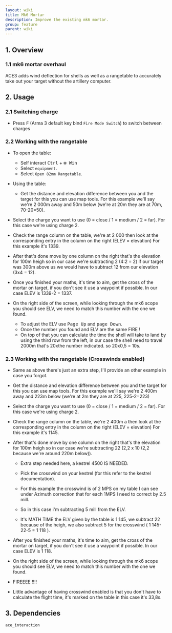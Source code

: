 ```yaml
---
layout: wiki
title: Mk6 Mortar
description: Improve the existing mk6 mortar.
group: feature
parent: wiki
---
```


## 1. Overview

### 1.1 mk6 mortar overhaul
ACE3 adds wind deflection for shells as well as a rangetable to accurately take out your target without the artillery computer.

## 2. Usage

### 2.1 Switching charge
- Press <kbd>F</kbd> (Arma 3 default key bind `Fire Mode Switch`) to switch between charges

### 2.2 Working with the rangetable
- To open the table: 
    - Self interact <kbd>Ctrl</kbd> + <kbd>⊞&nbsp;Win</kbd>
    - Select `equipment`.
    - Select `Open 82mm Rangetable`.

- Using the table:
    - Get the distance and elevation difference between you and the target for this you can use map tools. For this example we'll say we're 2 000m away and 50m below (we're at 20m they are at 70m, 70-20=50).
   
 - Select the charge you want to use (0 = close / 1 = medium  / 2 = far). For this case we're using charge 2.
   
 - Check the range column on the table, we're at 2 000 then look at the corresponding entry in the column on the right (ELEV = elevation) For this example it's 1339.
    
 - After that's done move by one column on the right that's the elevation for 100m heigh so in our case we're subtracting 2 (4:2 = 2) if our target was 300m above us we would have to subtract 12 from our elevation (3x4 = 12).
    
 - Once you finished your maths, it's time to aim, get the cross of the mortar on target, if you don't see it use a waypoint if possible. In our case ELEV is 1339-2 = 1337.
    
 - On the right side of the screen, while looking through the mk6 scope you should see ELV, we need to match this number with the one we found.
    - To adjust the ELV use <kbd>Page Up</kbd> and  <kbd>page Down</kbd>.
    - Once the number you found and ELV are the same FIRE !
    - On top of that you can calculate the time the shell will take to land by using the third row from the left, in our case the shell need to travel 2000m that's 20xthe number indicated. so 20x0,5 = 10s.

### 2.3 Working with the rangetable (Crosswinds enabled)
- Same as above there's just an extra step, I'll provide an other example in case you forgot.
    
 - Get the distance and elevation difference between you and the target for this you can use map tools. For this example we'll say we're 2 400m away and 223m below (we're at 2m they are at 225, 225-2=223)
 - Select the charge you want to use (0 = close / 1 = medium  / 2 = far). For this case we're using charge 2.
    
 - Check the range column on the table, we're 2 400m a then look at the corresponding entry in the column on the right (ELEV = elevation) For this example it's 1145.
 - After that's done move by one column on the right that's the elevation for 100m heigh so in our case we're subtracting 22 (2,2 x 10 (2,2 because we're around 220m below)).
    - Extra step needed here, a kestrel 4500 IS NEEDED.
     - Pick the crosswind on your kestrel (for this refer to the kestrel documentation).
    
     - For this example the crosswind is of 2 MPS on my table I can see under Azimuth correction that for each 1MPS I need to correct by 2.5 mill.
     - So in this case i'm subtracting 5 mill from the ELV.
    
     - It's MATH TIME the ELV given by the table is 1 145, we subtract 22 because of the heigh, we also subtract 5 for the crosswind ( 1 145-22-5 = 1 118 ).
 - After you finished your maths, it's time to aim, get the cross of the mortar on target, if you don't see it use a waypoint if possible. In our case ELEV is 1 118.
    
 - On the right side of the screen, while looking through the mk6 scope you should see ELV, we need to match this number with the one we found.

 - FIREEEE !!!!
 - Little advantage of having crosswind enabled is that you don't have to calculate the flight time, it's marked on the table in this case it's 33,8s.

## 3. Dependencies

`ace_interaction`
